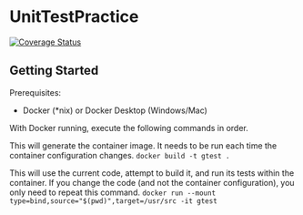 # UnitTestPractice


[![Coverage Status](https://coveralls.io/repos/github/ChicoState/UnitTestPractice/badge.svg?branch=master)](https://coveralls.io/github/ChicoState/UnitTestPractice?branch=master)

## Getting Started

Prerequisites:
* Docker (\*nix) or Docker Desktop (Windows/Mac)

With Docker running, execute the following commands in order.

This will generate the container image. It needs to be run each time the
container configuration changes.
`docker build -t gtest .`

This will use the current code, attempt to build it, and run its tests
within the container. If you change the code (and not the container
configuration), you only need to repeat this command.
`docker run --mount type=bind,source="$(pwd)",target=/usr/src -it gtest`
